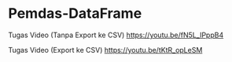 # Pemdas-DataFrame
Tugas Video (Tanpa Export ke CSV)
https://youtu.be/fN5L_IPppB4 

Tugas Video (Export ke CSV)
https://youtu.be/tKtR_opLeSM
